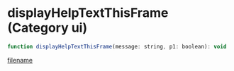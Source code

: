 # displayHelpTextThisFrame (Category ui)

```js
function displayHelpTextThisFrame(message: string, p1: boolean): void
```

[filename](displayHelpTextThisFrame_m.md ':include')